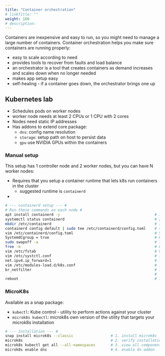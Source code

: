 ```yaml
---
title: "Container orchestration"
# linkTitle: ""
weight: 160
# description:
---
```


Containers are inexpensive and easy to run, so you might need to manage a large number of containers. Container orchestration helps you make sure containers are running properly:
- easy to scale according to need
- provides tools to recover from faults and load balance
- an orchestrator is a tool that creates containers as demand increases and scales down when no longer needed
- makes app setup easy
- self-healing - if a container goes down, the orchestrator brings one up

## Kubernetes lab

- Schedules pods on worker nodes
- worker node needs at least 2 CPUs or 1 CPU with 2 cores
- Nodes need static IP addresses
- Has addons to extend core package:
  - `dns`: config name resolution
  - `storage`: setup path on host to persist data
  - `gpu` use NVIDIA GPUs within the containers

### Manual setup 

This setup has 1 controller node and 2 worker nodes, but you can have N worker nodes:
- Requires that you setup a container runtime that lets k8s run containers in the cluster
  - suggested runtime is `containerd`
- 

```bash
# --- containerd setup --- #
# Run these commands on each node #
apt install containerd -y                                           # 1. install package
systemctl status containerd                                         # 2. verify status
mkdir /etc/containerd                                               # 3. create config dir
containerd config default | sudo tee /etc/containerd/config.toml    # 4. create config file, send output to stdout
vim /etc/containerd/config.toml                                     # 5. edit config file
SystemdCgroup = true                                                # 6. in config file, set cgroup driver to systemd
sudo swapoff -a                                                     # 7. turn off swap - k8s will abort otherwise
free -m                                                             # 8. confirm swap is all 0s
vim /etc/fstab                                                      # 9. comment out line with swap to persist setting
vim /etc/systctl.conf                                               # 10. open to enable bridging
net.ipv4.ip_forward=1                                               # 11. enable bridging
vim /etc/modules-load.d/k8s.conf                                    # 12. create config file to load kernel module at boot
br_netfilter                                                        # 13. add this line to ../k8s.conf
                                                                    #     assists w/networking
reboot                                                              # 14. reboot when config is complete
```

### MicroK8s

Available as a snap package:
- `kubectl`: Kube control - utility to perform actions against your cluster
- `microk8s kubectl`: microk8s own version of the utility that targets your microk8s installation 


```bash
# --- Installation --- #
snap install microk8s --classic                 # 1. install microk8s
microk8s                                        # 2. verify installation
microk8s kubectl get all --all-namespaces       # 3. view all components in all namespaces
microk8s enable dns                             # 4. enable dn addon

```